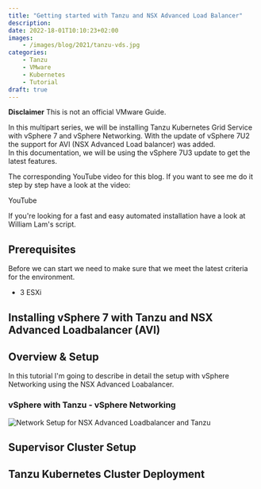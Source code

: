 ```yaml
---
title: "Getting started with Tanzu and NSX Advanced Load Balancer"
description: 
date: 2022-18-01T10:10:23+02:00
images: 
    - /images/blog/2021/tanzu-vds.jpg
categories:
    - Tanzu
    - VMware
    - Kubernetes
    - Tutorial
draft: true
---
```

**Disclaimer**  This is not an official VMware Guide.

In this multipart series, we will be installing Tanzu Kubernetes Grid Service with vSphere 7 and vSphere Networking. With the update of vSphere 7U2 the support for AVI (NSX Advanced Load balancer) was added.<br>
In this documentation, we will be using the vSphere 7U3 update to get the latest features.

The corresponding YouTube video for this blog. If you want to see me do it step by step have a look at the video:

YouTube

If you're looking for a fast and easy automated installation have a look at William Lam's script.
## Prerequisites

Before we can start we need to make sure that we meet the latest criteria for the environment. 

* 3 ESXi 


## Installing vSphere 7 with Tanzu and NSX Advanced Loadbalancer (AVI)

## Overview & Setup

In this tutorial I'm going to describe in detail the setup with vSphere Networking using the NSX Advanced Loabalancer. 

### vSphere with Tanzu - vSphere Networking

![Network Setup for NSX Advanced Loadbalancer and Tanzu](networkmodel.png)


## Supervisor Cluster Setup

## Tanzu Kubernetes Cluster Deployment